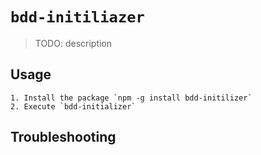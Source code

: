 # `bdd-initiliazer`

> TODO: description

## Usage

```
1. Install the package `npm -g install bdd-initilizer`
2. Execute `bdd-initializer`
```

## Troubleshooting
